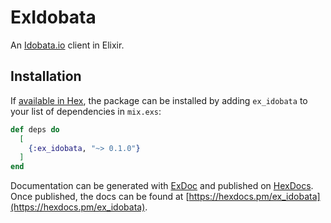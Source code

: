 # ExIdobata

An [Idobata.io](https://idobata.io/home) client in Elixir.

## Installation

If [available in Hex](https://hex.pm/docs/publish), the package can be installed
by adding `ex_idobata` to your list of dependencies in `mix.exs`:

```elixir
def deps do
  [
    {:ex_idobata, "~> 0.1.0"}
  ]
end
```

Documentation can be generated with [ExDoc](https://github.com/elixir-lang/ex_doc)
and published on [HexDocs](https://hexdocs.pm). Once published, the docs can
be found at [https://hexdocs.pm/ex_idobata](https://hexdocs.pm/ex_idobata).

